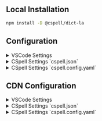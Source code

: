 ## Local Installation

```sh
npm install -D @cspell/dict-la
```

## Configuration

<details>
<summary>VSCode Settings</summary>

Add the following to your VSCode settings:

**`.vscode/settings.json`**

```jsonc
{
  "cSpell.import": ["@cspell/dict-la/cspell-ext.json"],
  "cSpell.language": "la, la-VA",
}
```

</details>

<details>
<summary>CSpell Settings `cspell.json`</summary>

**`cspell.json`**

```jsonc
{
  "import": ["@cspell/dict-la/cspell-ext.json"],
  "language": "la, la-VA",
}
```

</details>

<details>
<summary>CSpell Settings `cspell.config.yaml`</summary>

**`cspell.config.yaml`**

```yaml
import:
  - '@cspell/dict-la/cspell-ext.json'
language: la, la-VA
```

</details>

## CDN Configuration

<details>
<summary>VSCode Settings</summary>

Add the following to your VSCode settings:

**`.vscode/settings.json`**

```jsonc
{
  "cSpell.import": ["https://cdn.jsdelivr.net/npm/@cspell/dict-la@latest/cspell-ext.json/cspell-ext.json"],
  "cSpell.language": "la, la-VA",
}
```

</details>

<details>
<summary>CSpell Settings `cspell.json`</summary>

**`cspell.json`**

```jsonc
{
  "import": ["https://cdn.jsdelivr.net/npm/@cspell/dict-la@latest/cspell-ext.json/cspell-ext.json"],
  "language": "la, la-VA",
}
```

</details>

<details>
<summary>CSpell Settings `cspell.config.yaml`</summary>

**`cspell.config.yaml`**

```yaml
import:
  - https://cdn.jsdelivr.net/npm/@cspell/dict-la@latest/cspell-ext.json/cspell-ext.json
language: la, la-VA
```

</details>
